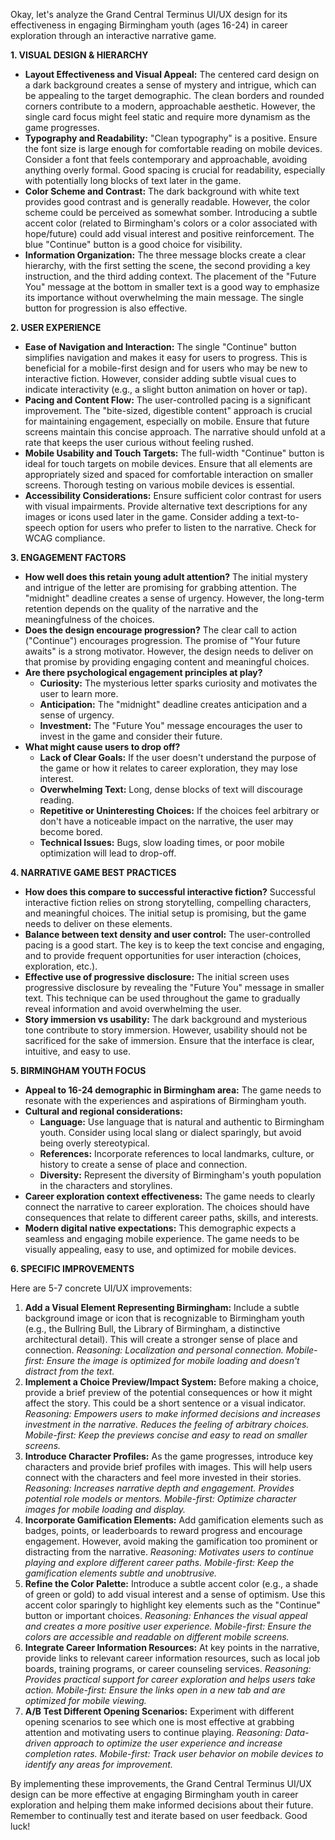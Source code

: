 Okay, let's analyze the Grand Central Terminus UI/UX design for its effectiveness in engaging Birmingham youth (ages 16-24) in career exploration through an interactive narrative game.

**1. VISUAL DESIGN & HIERARCHY**

*   **Layout Effectiveness and Visual Appeal:** The centered card design on a dark background creates a sense of mystery and intrigue, which can be appealing to the target demographic. The clean borders and rounded corners contribute to a modern, approachable aesthetic. However, the single card focus might feel static and require more dynamism as the game progresses.
*   **Typography and Readability:** "Clean typography" is a positive.  Ensure the font size is large enough for comfortable reading on mobile devices. Consider a font that feels contemporary and approachable, avoiding anything overly formal. Good spacing is crucial for readability, especially with potentially long blocks of text later in the game.
*   **Color Scheme and Contrast:** The dark background with white text provides good contrast and is generally readable. However, the color scheme could be perceived as somewhat somber. Introducing a subtle accent color (related to Birmingham's colors or a color associated with hope/future) could add visual interest and positive reinforcement. The blue "Continue" button is a good choice for visibility.
*   **Information Organization:** The three message blocks create a clear hierarchy, with the first setting the scene, the second providing a key instruction, and the third adding context.  The placement of the "Future You" message at the bottom in smaller text is a good way to emphasize its importance without overwhelming the main message. The single button for progression is also effective.

**2. USER EXPERIENCE**

*   **Ease of Navigation and Interaction:** The single "Continue" button simplifies navigation and makes it easy for users to progress. This is beneficial for a mobile-first design and for users who may be new to interactive fiction.  However, consider adding subtle visual cues to indicate interactivity (e.g., a slight button animation on hover or tap).
*   **Pacing and Content Flow:** The user-controlled pacing is a significant improvement. The "bite-sized, digestible content" approach is crucial for maintaining engagement, especially on mobile. Ensure that future screens maintain this concise approach. The narrative should unfold at a rate that keeps the user curious without feeling rushed.
*   **Mobile Usability and Touch Targets:**  The full-width "Continue" button is ideal for touch targets on mobile devices. Ensure that all elements are appropriately sized and spaced for comfortable interaction on smaller screens. Thorough testing on various mobile devices is essential.
*   **Accessibility Considerations:** Ensure sufficient color contrast for users with visual impairments. Provide alternative text descriptions for any images or icons used later in the game. Consider adding a text-to-speech option for users who prefer to listen to the narrative.  Check for WCAG compliance.

**3. ENGAGEMENT FACTORS**

*   **How well does this retain young adult attention?** The initial mystery and intrigue of the letter are promising for grabbing attention. The "midnight" deadline creates a sense of urgency. However, the long-term retention depends on the quality of the narrative and the meaningfulness of the choices.
*   **Does the design encourage progression?** The clear call to action ("Continue") encourages progression. The promise of "Your future awaits" is a strong motivator. However, the design needs to deliver on that promise by providing engaging content and meaningful choices.
*   **Are there psychological engagement principles at play?**
    *   **Curiosity:** The mysterious letter sparks curiosity and motivates the user to learn more.
    *   **Anticipation:** The "midnight" deadline creates anticipation and a sense of urgency.
    *   **Investment:** The "Future You" message encourages the user to invest in the game and consider their future.
*   **What might cause users to drop off?**
    *   **Lack of Clear Goals:** If the user doesn't understand the purpose of the game or how it relates to career exploration, they may lose interest.
    *   **Overwhelming Text:** Long, dense blocks of text will discourage reading.
    *   **Repetitive or Uninteresting Choices:** If the choices feel arbitrary or don't have a noticeable impact on the narrative, the user may become bored.
    *   **Technical Issues:** Bugs, slow loading times, or poor mobile optimization will lead to drop-off.

**4. NARRATIVE GAME BEST PRACTICES**

*   **How does this compare to successful interactive fiction?** Successful interactive fiction relies on strong storytelling, compelling characters, and meaningful choices. The initial setup is promising, but the game needs to deliver on these elements.
*   **Balance between text density and user control:** The user-controlled pacing is a good start. The key is to keep the text concise and engaging, and to provide frequent opportunities for user interaction (choices, exploration, etc.).
*   **Effective use of progressive disclosure:** The initial screen uses progressive disclosure by revealing the "Future You" message in smaller text. This technique can be used throughout the game to gradually reveal information and avoid overwhelming the user.
*   **Story immersion vs usability:** The dark background and mysterious tone contribute to story immersion. However, usability should not be sacrificed for the sake of immersion. Ensure that the interface is clear, intuitive, and easy to use.

**5. BIRMINGHAM YOUTH FOCUS**

*   **Appeal to 16-24 demographic in Birmingham area:** The game needs to resonate with the experiences and aspirations of Birmingham youth.
*   **Cultural and regional considerations:**
    *   **Language:** Use language that is natural and authentic to Birmingham youth. Consider using local slang or dialect sparingly, but avoid being overly stereotypical.
    *   **References:** Incorporate references to local landmarks, culture, or history to create a sense of place and connection.
    *   **Diversity:** Represent the diversity of Birmingham's youth population in the characters and storylines.
*   **Career exploration context effectiveness:** The game needs to clearly connect the narrative to career exploration. The choices should have consequences that relate to different career paths, skills, and interests.
*   **Modern digital native expectations:** This demographic expects a seamless and engaging mobile experience. The game needs to be visually appealing, easy to use, and optimized for mobile devices.

**6. SPECIFIC IMPROVEMENTS**

Here are 5-7 concrete UI/UX improvements:

1.  **Add a Visual Element Representing Birmingham:** Include a subtle background image or icon that is recognizable to Birmingham youth (e.g., the Bullring Bull, the Library of Birmingham, a distinctive architectural detail). This will create a stronger sense of place and connection. *Reasoning: Localization and personal connection.* *Mobile-first: Ensure the image is optimized for mobile loading and doesn't distract from the text.*
2.  **Implement a Choice Preview/Impact System:** Before making a choice, provide a brief preview of the potential consequences or how it might affect the story. This could be a short sentence or a visual indicator. *Reasoning: Empowers users to make informed decisions and increases investment in the narrative. Reduces the feeling of arbitrary choices.* *Mobile-first: Keep the previews concise and easy to read on smaller screens.*
3.  **Introduce Character Profiles:** As the game progresses, introduce key characters and provide brief profiles with images. This will help users connect with the characters and feel more invested in their stories. *Reasoning: Increases narrative depth and engagement. Provides potential role models or mentors.* *Mobile-first: Optimize character images for mobile loading and display.*
4.  **Incorporate Gamification Elements:** Add gamification elements such as badges, points, or leaderboards to reward progress and encourage engagement. However, avoid making the gamification too prominent or distracting from the narrative. *Reasoning: Motivates users to continue playing and explore different career paths.* *Mobile-first: Keep the gamification elements subtle and unobtrusive.*
5.  **Refine the Color Palette:** Introduce a subtle accent color (e.g., a shade of green or gold) to add visual interest and a sense of optimism. Use this accent color sparingly to highlight key elements such as the "Continue" button or important choices. *Reasoning: Enhances the visual appeal and creates a more positive user experience.* *Mobile-first: Ensure the colors are accessible and readable on different mobile screens.*
6.  **Integrate Career Information Resources:** At key points in the narrative, provide links to relevant career information resources, such as local job boards, training programs, or career counseling services. *Reasoning: Provides practical support for career exploration and helps users take action.* *Mobile-first: Ensure the links open in a new tab and are optimized for mobile viewing.*
7.  **A/B Test Different Opening Scenarios:** Experiment with different opening scenarios to see which one is most effective at grabbing attention and motivating users to continue playing. *Reasoning: Data-driven approach to optimize the user experience and increase completion rates.* *Mobile-first: Track user behavior on mobile devices to identify any areas for improvement.*

By implementing these improvements, the Grand Central Terminus UI/UX design can be more effective at engaging Birmingham youth in career exploration and helping them make informed decisions about their future. Remember to continually test and iterate based on user feedback. Good luck!
